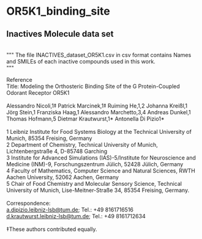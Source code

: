 # OR5K1_binding_site

## Inactives Molecule data set
<br/>
"""
The file INACTIVES_dataset_OR5K1.csv in csv format contains Names and SMILEs of each inactive compounds used in this work.<br/>
"""
<br/>

Reference
<br/>
Title: Modeling the Orthosteric Binding Site of the G Protein-Coupled Odorant Receptor OR5K1<br/>
<br/>
Alessandro Nicoli,1‡ Patrick Marcinek,1‡ Ruiming He,1,2 Johanna Kreißl,1 Jörg Stein,1 Franziska Haag,1 Alessandro Marchetto,3,4 Andreas Dunkel,1 Thomas Hofmann,5 Dietmar Krautwurst,1* Antonella Di Pizio1*<br/>
<br/>
1 Leibniz Institute for Food Systems Biology at the Technical University of Munich, 85354 Freising, Germany<br/>
2 Department of Chemistry, Technical University of Munich, Lichtenbergstraße 4, D-85748 Garching<br/>
3 Institute for Advanced Simulations (IAS)-5/Institute for Neuroscience and Medicine (INM)-9, Forschungszentrum Jülich, 52428 Jülich, Germany<br/>
4 Faculty of Mathematics, Computer Science and Natural Sciences, RWTH Aachen University, 52062 Aachen, Germany<br/>
5 Chair of Food Chemistry and Molecular Sensory Science, Technical University of Munich, Lise-Meitner-Straße 34, 85354 Freising, Germany.<br/>
<br/>
Correspondence:  <br/>
a.dipizio.leibniz-lsb@tum.de; Tel.: +49 8161716516 <br/>
d.krautwurst.leibniz-lsb@tum.de; Tel.: +49 8161712634 <br/>
<br/>
‡These authors contributed equally. 


